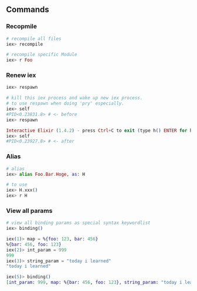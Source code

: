 ## Commands

### Recopmile
```elixir
# recompile all files
iex> recompile

# recompile specific Module
iex> r Foo
```

### Renew iex
```elixir
iex> respawn
```

```elixir
# kill this iex process and wake up new iex process.
# to use respawn when doing 'pry' especially.
iex> self
#PID<0.23831.8> # <- before
iex> respawn

Interactive Elixir (1.4.2) - press Ctrl+C to exit (type h() ENTER for help)
iex> self
#PID<0.23927.8> # <- after
```

### Alias
```elixir
# alias
iex> alias Foo.Bar.Hoge, as: H

# to use
iex> H.xxx()
iex> r H
```

### View all params
```elixir
# view all binding params as special syntax keywordlist
iex> binding()
```

```elixir
iex(1)> map = %{foo: 123, bar: 456}
%{bar: 456, foo: 123}
iex(2)> int_param = 999
999
iex(3)> string_param = "today i learned"
"today i learned"

iex(5)> binding()
[int_param: 999, map: %{bar: 456, foo: 123}, string_param: "today i learned"]
```


